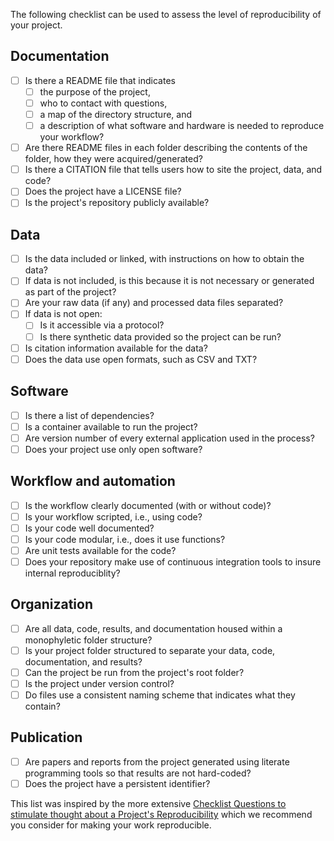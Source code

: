 The following checklist can be used to assess the level of reproducibility of your project.

## Documentation
- [ ] Is there a README file that indicates
  - [ ] the purpose of the project, 
  - [ ] who to contact with questions, 
  - [ ] a map of the directory structure, and 
  - [ ] a description of what software and hardware is needed to reproduce your workflow?
- [ ] Are there README files in each folder describing the contents of the folder, how they were acquired/generated?
- [ ] Is there a CITATION file that tells users how to site the project, data, and code?
- [ ] Does the project have a LICENSE file?
- [ ] Is the project's repository publicly available?

## Data
- [ ] Is the data included or linked, with instructions on how to obtain the data?
- [ ] If data is not included, is this because it is not necessary or generated as part of the project?
- [ ] Are your raw data (if any) and processed data files separated?
- [ ] If data is not open:
  - [ ] Is it accessible via a protocol?
  - [ ] Is there synthetic data provided so the project can be run?
- [ ] Is citation information available for the data?
- [ ] Does the data use open formats, such as CSV and TXT?

## Software
- [ ] Is there a list of dependencies? 
- [ ] Is a container available to run the project?
- [ ] Are version number of every external application used in the process?
- [ ] Does your project use only open software?

## Workflow and automation
- [ ] Is the workflow clearly documented (with or without code)?
- [ ] Is your workflow scripted, i.e., using code? 
- [ ] Is your code well documented?
- [ ] Is your code modular, i.e., does it use functions?
- [ ] Are unit tests available for the code?
- [ ] Does your repository make use of continuous integration tools to insure internal reproduciblity?

## Organization
- [ ] Are all data, code, results, and documentation housed within a monophyletic folder structure?
- [ ] Is your project folder structured to separate your data, code, documentation, and results?
- [ ] Can the project be run from the project's root folder?
- [ ] Is the project under version control?
- [ ] Do files use a consistent naming scheme that indicates what they contain?

## Publication
- [ ] Are papers and reports from the project generated using literate programming tools so that results are not hard-coded?
- [ ] Does the project have a persistent identifier?

This list was inspired by the more extensive [Checklist Questions to stimulate thought about a Project's Reproducibility](https://github.com/datacarpentry/rr-intro/blob/gh-pages/checklist.md) 
which we recommend you consider for making your work reproducible.
